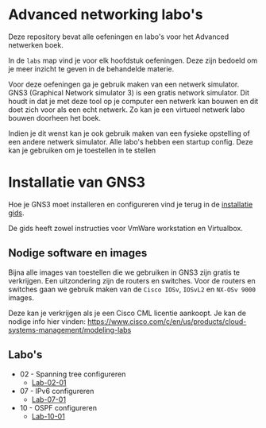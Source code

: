 # Advanced networking labo's

Deze repository bevat alle oefeningen en labo's voor het Advanced netwerken boek. 

In de `labs` map vind je voor elk hoofdstuk oefeningen. Deze zijn bedoeld om je meer inzicht te geven in de behandelde materie.

Voor deze oefeningen ga je gebruik maken van een netwerk simulator. GNS3 (Graphical Network simulator 3) is een gratis network simulator. Dit houdt in dat je met deze tool op je computer een netwerk kan bouwen en dit doet zich voor als een echt netwerk. Zo kan je een virtueel netwerk labo bouwen doorheen het boek.

Indien je dit wenst kan je ook gebruik maken van een fysieke opstelling of een andere netwerk simulator. Alle labo's hebben een startup config. Deze kan je gebruiken om je toestellen in te stellen

# Installatie van GNS3
Hoe je GNS3 moet installeren en configureren vind je terug in de [installatie gids](https://github.com/epiecs/basic-networking-labs/blob/master/installation/gns3.md). 

De gids heeft zowel instructies voor VmWare workstation en Virtualbox.

## Nodige software en images

Bijna alle images van toestellen die we gebruiken in GNS3 zijn gratis te verkrijgen. Een uitzondering zijn de routers en switches. Voor de routers en switches gaan we gebruik maken van de `Cisco IOSv`, `IOSvL2` en `NX-OSv 9000` images. 

Deze kan je verkrijgen als je een Cisco CML licentie aankoopt. Je kan de nodige info hier vinden: https://www.cisco.com/c/en/us/products/cloud-systems-management/modeling-labs

## Labo's

-   02 - Spanning tree configureren
    - [Lab-02-01](labs/hoofdstuk-02/lab-02-01/lab-02-01.md)
-   07 - IPv6 configureren
    - [Lab-07-01](labs/hoofdstuk-07/lab-07-01/lab-07-01.md)
-   10 - OSPF configureren
    - [Lab-10-01](labs/hoofdstuk-10/lab-10-01/lab-10-01.md)